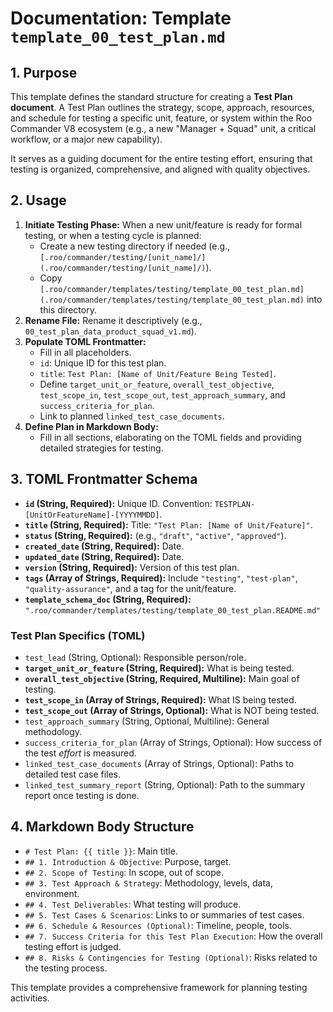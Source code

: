 # Documentation: Template `template_00_test_plan.md`

## 1. Purpose

This template defines the standard structure for creating a **Test Plan document**. A Test Plan outlines the strategy, scope, approach, resources, and schedule for testing a specific unit, feature, or system within the Roo Commander V8 ecosystem (e.g., a new "Manager + Squad" unit, a critical workflow, or a major new capability).

It serves as a guiding document for the entire testing effort, ensuring that testing is organized, comprehensive, and aligned with quality objectives.

## 2. Usage

1.  **Initiate Testing Phase:** When a new unit/feature is ready for formal testing, or when a testing cycle is planned:
    *   Create a new testing directory if needed (e.g., `[.roo/commander/testing/[unit_name]/](.roo/commander/testing/[unit_name]/)`).
    *   Copy `[.roo/commander/templates/testing/template_00_test_plan.md](.roo/commander/templates/testing/template_00_test_plan.md)` into this directory.
2.  **Rename File:** Rename it descriptively (e.g., `00_test_plan_data_product_squad_v1.md`).
3.  **Populate TOML Frontmatter:**
    *   Fill in all placeholders.
    *   `id`: Unique ID for this test plan.
    *   `title`: `Test Plan: [Name of Unit/Feature Being Tested]`.
    *   Define `target_unit_or_feature`, `overall_test_objective`, `test_scope_in`, `test_scope_out`, `test_approach_summary`, and `success_criteria_for_plan`.
    *   Link to planned `linked_test_case_documents`.
4.  **Define Plan in Markdown Body:**
    *   Fill in all sections, elaborating on the TOML fields and providing detailed strategies for testing.

## 3. TOML Frontmatter Schema

*   **`id` (String, Required):** Unique ID. Convention: `TESTPLAN-[UnitOrFeatureName]-[YYYYMMDD]`.
*   **`title` (String, Required):** Title: `"Test Plan: [Name of Unit/Feature]"`.
*   **`status` (String, Required):** (e.g., `"draft"`, `"active"`, `"approved"`).
*   **`created_date` (String, Required):** Date.
*   **`updated_date` (String, Required):** Date.
*   **`version` (String, Required):** Version of this test plan.
*   **`tags` (Array of Strings, Required):** Include `"testing"`, `"test-plan"`, `"quality-assurance"`, and a tag for the unit/feature.
*   **`template_schema_doc` (String, Required):** `".roo/commander/templates/testing/template_00_test_plan.README.md"`

### Test Plan Specifics (TOML)

*   `test_lead` (String, Optional): Responsible person/role.
*   **`target_unit_or_feature` (String, Required):** What is being tested.
*   **`overall_test_objective` (String, Required, Multiline):** Main goal of testing.
*   **`test_scope_in` (Array of Strings, Required):** What IS being tested.
*   **`test_scope_out` (Array of Strings, Optional):** What is NOT being tested.
*   `test_approach_summary` (String, Optional, Multiline): General methodology.
*   `success_criteria_for_plan` (Array of Strings, Optional): How success of the test *effort* is measured.
*   `linked_test_case_documents` (Array of Strings, Optional): Paths to detailed test case files.
*   `linked_test_summary_report` (String, Optional): Path to the summary report once testing is done.

## 4. Markdown Body Structure

*   `# Test Plan: {{ title }}`: Main title.
*   `## 1. Introduction & Objective`: Purpose, target.
*   `## 2. Scope of Testing`: In scope, out of scope.
*   `## 3. Test Approach & Strategy`: Methodology, levels, data, environment.
*   `## 4. Test Deliverables`: What testing will produce.
*   `## 5. Test Cases & Scenarios`: Links to or summaries of test cases.
*   `## 6. Schedule & Resources (Optional)`: Timeline, people, tools.
*   `## 7. Success Criteria for this Test Plan Execution`: How the overall testing effort is judged.
*   `## 8. Risks & Contingencies for Testing (Optional)`: Risks related to the testing process.

This template provides a comprehensive framework for planning testing activities.